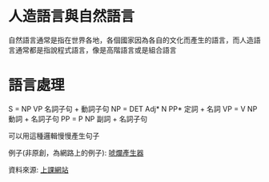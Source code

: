# 人造語言與自然語言

自然語言通常是指在世界各地，各個國家因為各自的文化而產生的語言，而人造語言通常都是指說程式語言，像是高階語言或是組合語言

# 語言處理

S = NP VP 名詞子句 + 動詞子句
NP = DET Adj* N PP* 定詞 + 名詞
VP = V NP 動詞 + 名詞子句
PP = P NP 副詞 + 名詞子句

可以用這種邏輯慢慢產生句子

例子(非原創，為網路上的例子):
[唬爛產生器](https://howtobullshit.me/)

資料來源:
[上課網站](https://misavo.com/blog/%E9%99%B3%E9%8D%BE%E8%AA%A0/%E6%9B%B8%E7%B1%8D/%E4%BA%BA%E5%B7%A5%E6%99%BA%E6%85%A7/07-%E8%AA%9E%E8%A8%80%E8%99%95%E7%90%86)
